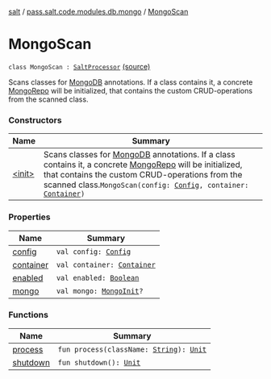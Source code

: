 [salt](../../index.md) / [pass.salt.code.modules.db.mongo](../index.md) / [MongoScan](./index.md)

# MongoScan

`class MongoScan : `[`SaltProcessor`](../../pass.salt.code.modules/-salt-processor/index.md) [(source)](https://github.com/kurbaniec-tgm/salt/tree/master/code/modules/db/mongo/MongoScan.kt#L14)

Scans classes for [MongoDB](../../pass.salt.code.annotations/-mongo-d-b/index.md) annotations.
If a class contains it, a concrete [MongoRepo](../-mongo-repo/index.md) will be initialized,
that contains the custom CRUD-operations from the scanned class.

### Constructors

| Name | Summary |
|---|---|
| [&lt;init&gt;](-init-.md) | Scans classes for [MongoDB](../../pass.salt.code.annotations/-mongo-d-b/index.md) annotations. If a class contains it, a concrete [MongoRepo](../-mongo-repo/index.md) will be initialized, that contains the custom CRUD-operations from the scanned class.`MongoScan(config: `[`Config`](../../pass.salt.code.loader.config/-config/index.md)`, container: `[`Container`](../../pass.salt.code.container/-container/index.md)`)` |

### Properties

| Name | Summary |
|---|---|
| [config](config.md) | `val config: `[`Config`](../../pass.salt.code.loader.config/-config/index.md) |
| [container](container.md) | `val container: `[`Container`](../../pass.salt.code.container/-container/index.md) |
| [enabled](enabled.md) | `val enabled: `[`Boolean`](https://kotlinlang.org/api/latest/jvm/stdlib/kotlin/-boolean/index.html) |
| [mongo](mongo.md) | `val mongo: `[`MongoInit`](../-mongo-init/index.md)`?` |

### Functions

| Name | Summary |
|---|---|
| [process](process.md) | `fun process(className: `[`String`](https://kotlinlang.org/api/latest/jvm/stdlib/kotlin/-string/index.html)`): `[`Unit`](https://kotlinlang.org/api/latest/jvm/stdlib/kotlin/-unit/index.html) |
| [shutdown](shutdown.md) | `fun shutdown(): `[`Unit`](https://kotlinlang.org/api/latest/jvm/stdlib/kotlin/-unit/index.html) |
